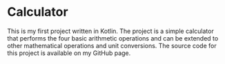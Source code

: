 # Calculator
This is my first project written in Kotlin. The project is a simple calculator that performs the four basic arithmetic operations and can be extended to other mathematical operations and unit conversions. The source code for this project is available on my GitHub page.

